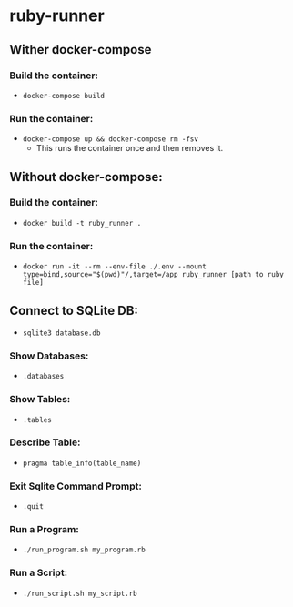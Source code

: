 # ruby-runner

## Wither docker-compose
### Build the container:
* `docker-compose build`

### Run the container:
* `docker-compose up && docker-compose rm -fsv`
  * This runs the container once and then removes it.

## Without docker-compose:
### Build the container:
* `docker build -t ruby_runner .`

### Run the container:
* `docker run -it --rm --env-file ./.env --mount type=bind,source="$(pwd)"/,target=/app ruby_runner [path to ruby file]`

## Connect to SQLite DB:
* `sqlite3 database.db`

### Show Databases:
* `.databases`

### Show Tables:
* `.tables`

### Describe Table:
* `pragma table_info(table_name)`

### Exit Sqlite Command Prompt:
* `.quit`

### Run a Program:
* `./run_program.sh my_program.rb`

### Run a Script:
* `./run_script.sh my_script.rb`